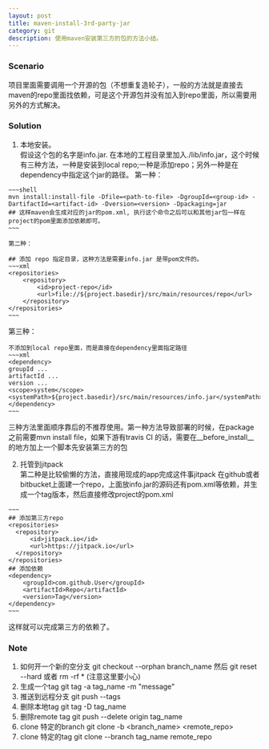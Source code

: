 ```yaml
---
layout: post
title: maven-install-3rd-party-jar
category: git
description: 使用maven安装第三方的包的方法小结。
---
```


### Scenario  
项目里面需要调用一个开源的包（不想重复造轮子），一般的方法就是直接去maven的repo里面找依赖，可是这个开源包并没有加入到repo里面，所以需要用另外的方式解决。


### Solution  

1. 本地安装。  
假设这个包的名字是info.jar.  在本地的工程目录里加入./lib/info.jar，这个时候有三种方法，一种是安装到local repo;一种是添加repo；另外一种是在dependency中指定这个jar的路径。
  第一种：  

```
~~~shell
mvn install:install-file -Dfile=<path-to-file> -DgroupId=<group-id> -DartifactId=<artifact-id> -Dversion=<version> -Dpackaging=jar
## 这样maven会生成对应的jar的pom.xml, 执行这个命令之后可以和其他jar包一样在project的pom里面添加依赖即可。
~~~
```

    第二种：

```
## 添加 repo 指定目录，这种方法是需要info.jar 是带pom文件的。
~~~xml
<repositories>
    <repository>
        <id>project-repo</id>
        <url>file://${project.basedir}/src/main/resources/repo</url>
    </repository>
</repositories>
~~~
```

  第三种：  

```
不添加到local repo里面，而是直接在dependency里面指定路径  
~~~xml
<dependency>
groupId ...
artifactId ...
version ...
<scope>system</scope>
<systemPath>${project.basedir}/src/main/resources/info.jar</systemPath>
</dependency>
~~~
```

三种方法里面顺序靠后的不推荐使用。第一种方法导致部署的时候，在package之前需要mvn install file，如果下游有travis CI 的话，需要在__before_install__的地方加上一个脚本先安装第三方的包  

2. 托管到jitpack  
第二种是比较偷懒的方法，直接用现成的app完成这件事jitpack
在github或者bitbucket上面建一个repo，上面放info.jar的源码还有pom.xml等依赖，并生成一个tag版本，然后直接修改project的pom.xml  

```
~~~
## 添加第三方repo
<repositories>
  <repository>
      <id>jitpack.io</id>
      <url>https://jitpack.io</url>
  </repository>
</repositories>
## 添加依赖
<dependency>
    <groupId>com.github.User</groupId>
    <artifactId>Repo</artifactId>
    <version>Tag</version>
</dependency>
~~~
```  
这样就可以完成第三方的依赖了。



### Note
1. 如何开一个新的空分支 git checkout --orphan branch_name 然后 git reset --hard 或者 rm -rf \* (注意这里要小心)
2. 生成一个tag git tag -a tag_name -m "message"
3. 推送到远程分支 git push --tags
4. 删除本地tag git tag -D tag_name
5. 删除remote tag git push --delete origin tag_name
6. clone 特定的branch git clone -b <branch_name> <remote_repo>
7. clone 特定的tag  git clone --branch tag_name remote_repo
